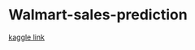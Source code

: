 # Walmart-sales-prediction
[kaggle link](https://www.kaggle.com/code/abigiyaayele/walmart-sales-prediction)

